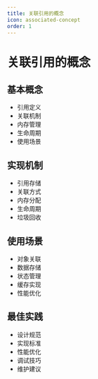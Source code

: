 ```yaml
---
title: 关联引用的概念
icon: associated-concept
order: 1
---
```


# 关联引用的概念

## 基本概念
- 引用定义
- 关联机制
- 内存管理
- 生命周期
- 使用场景

## 实现机制
- 引用存储
- 关联方式
- 内存分配
- 生命周期
- 垃圾回收

## 使用场景
- 对象关联
- 数据存储
- 状态管理
- 缓存实现
- 性能优化

## 最佳实践
- 设计规范
- 实现标准
- 性能优化
- 调试技巧
- 维护建议
